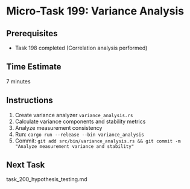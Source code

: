 # Micro-Task 199: Variance Analysis

## Prerequisites
- Task 198 completed (Correlation analysis performed)

## Time Estimate
7 minutes

## Instructions
1. Create variance analyzer `variance_analysis.rs`
2. Calculate variance components and stability metrics
3. Analyze measurement consistency
4. Run: `cargo run --release --bin variance_analysis`
5. Commit: `git add src/bin/variance_analysis.rs && git commit -m "Analyze measurement variance and stability"`

## Next Task
task_200_hypothesis_testing.md